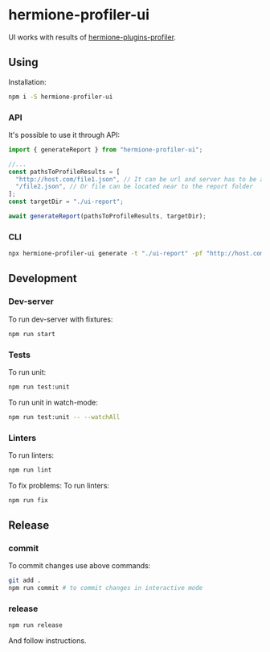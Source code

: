 # hermione-profiler-ui

UI works with results of [hermione-plugins-profiler](https://github.com/gemini-testing/hermione-plugins-profiler).

## Using

Installation:

```sh
npm i -S hermione-profiler-ui
```

### API

It's possible to use it through API:

```ts
import { generateReport } from "hermione-profiler-ui";

//...
const pathsToProfileResults = [
  "http://host.com/file1.json", // It can be url and server has to be able to serve with CORS
  "/file2.json", // Or file can be located near to the report folder
];
const targetDir = "./ui-report";

await generateReport(pathsToProfileResults, targetDir);
```

### CLI

```sh
npx hermione-profiler-ui generate -t "./ui-report" -pf "http://host.com/file1.json" -pf "/file2.json"
```

## Development

### Dev-server

To run dev-server with fixtures:

```sh
npm run start
```

### Tests

To run unit:

```sh
npm run test:unit
```

To run unit in watch-mode:

```sh
npm run test:unit -- --watchAll
```

### Linters

To run linters:

```sh
npm run lint
```

To fix problems:
To run linters:

```sh
npm run fix
```

## Release

### commit

To commit changes use above commands:

```sh
git add .
npm run commit # to commit changes in interactive mode
```

### release

```sh
npm run release
```

And follow instructions.
